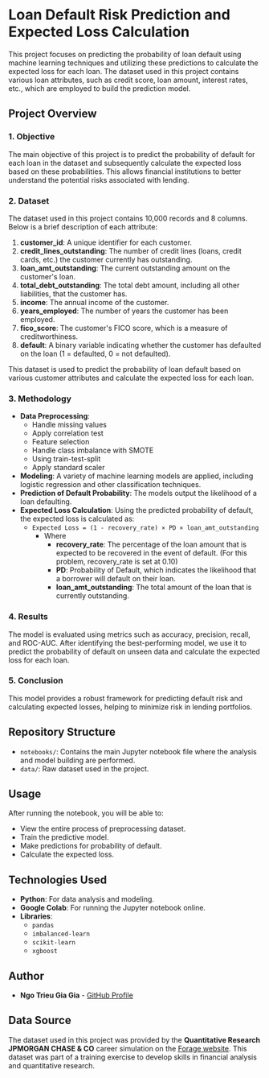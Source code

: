 # Loan Default Risk Prediction and Expected Loss Calculation

This project focuses on predicting the probability of loan default using machine learning techniques and utilizing these predictions to calculate the expected loss for each loan. The dataset used in this project contains various loan attributes, such as credit score, loan amount, interest rates, etc., which are employed to build the prediction model.

## Project Overview

### 1. **Objective**

The main objective of this project is to predict the probability of default for each loan in the dataset and subsequently calculate the expected loss based on these probabilities. This allows financial institutions to better understand the potential risks associated with lending.

### 2. **Dataset**

The dataset used in this project contains 10,000 records and 8 columns. Below is a brief description of each attribute:

1. **customer_id**: A unique identifier for each customer.
2. **credit_lines_outstanding**: The number of credit lines (loans, credit cards, etc.) the customer currently has outstanding.
3. **loan_amt_outstanding**: The current outstanding amount on the customer's loan.
4. **total_debt_outstanding**: The total debt amount, including all other liabilities, that the customer has.
5. **income**: The annual income of the customer.
6. **years_employed**: The number of years the customer has been employed.
7. **fico_score**: The customer's FICO score, which is a measure of creditworthiness.
8. **default**: A binary variable indicating whether the customer has defaulted on the loan (1 = defaulted, 0 = not defaulted).

This dataset is used to predict the probability of loan default based on various customer attributes and calculate the expected loss for each loan.


### 3. **Methodology**

- **Data Preprocessing**: 
    - Handle missing values
    - Apply correlation test
    - Feature selection
    - Handle class imbalance with SMOTE
    - Using train-test-split
    - Apply standard scaler
- **Modeling**: A variety of machine learning models are applied, including logistic regression and other classification techniques.
- **Prediction of Default Probability**: The models output the likelihood of a loan defaulting.
- **Expected Loss Calculation**: Using the predicted probability of default, the expected loss is calculated as:
    - `Expected Loss = (1 - recovery_rate) × PD × loan_amt_outstanding`
        - Where
            - **recovery_rate**: The percentage of the loan amount that is expected to be recovered in the event of default. (For this problem, recovery_rate is set at 0.10)
            - **PD**: Probability of Default, which indicates the likelihood that a borrower will default on their loan.
            - **loan_amt_outstanding**: The total amount of the loan that is currently outstanding.



### 4. **Results**

The model is evaluated using metrics such as accuracy, precision, recall, and ROC-AUC. After identifying the best-performing model, we use it to predict the probability of default on unseen data and calculate the expected loss for each loan.

### 5. **Conclusion**

This model provides a robust framework for predicting default risk and calculating expected losses, helping to minimize risk in lending portfolios.

## Repository Structure

- `notebooks/`: Contains the main Jupyter notebook file where the analysis and model building are performed.
- `data/`: Raw dataset used in the project.

## Usage

After running the notebook, you will be able to:
- View the entire process of preprocessing dataset.
- Train the predictive model.
- Make predictions for probability of default.
- Calculate the expected loss.

## Technologies Used

- **Python**: For data analysis and modeling.
- **Google Colab**: For running the Jupyter notebook online.
- **Libraries**: 
  - `pandas`
  - `imbalanced-learn`
  - `scikit-learn`
  - `xgboost`

## Author

- **Ngo Trieu Gia Gia** - [GitHub Profile](https://github.com/giagia2002123)

## Data Source

The dataset used in this project was provided by the **Quantitative Research JPMORGAN CHASE & CO** career simulation on the [Forage website](https://www.theforage.com/). This dataset was part of a training exercise to develop skills in financial analysis and quantitative research.